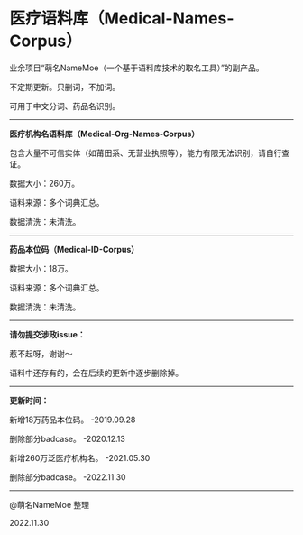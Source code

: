 # 医疗语料库（Medical-Names-Corpus）
业余项目“萌名NameMoe（一个基于语料库技术的取名工具）”的副产品。

不定期更新。只删词，不加词。

可用于中文分词、药品名识别。

---

<strong>医疗机构名语料库（Medical-Org-Names-Corpus）</strong>

包含大量不可信实体（如莆田系、无营业执照等），能力有限无法识别，请自行查证。

数据大小：260万。

语料来源：多个词典汇总。

数据清洗：未清洗。

---

<strong>药品本位码（Medical-ID-Corpus）</strong>

数据大小：18万。

语料来源：多个词典汇总。

数据清洗：未清洗。

---

<strong>请勿提交涉政issue：</strong>

惹不起呀，谢谢～

语料中还存有的，会在后续的更新中逐步删除掉。

---

<strong>更新时间：</strong>

新增18万药品本位码。 -2019.09.28

删除部分badcase。 -2020.12.13

新增260万泛医疗机构名。 -2021.05.30

删除部分badcase。 -2022.11.30

---

@萌名NameMoe 整理

2022.11.30
